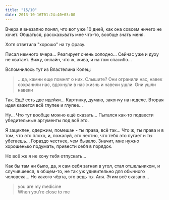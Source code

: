 ```yaml
---
title: "15/10"
date: 2013-10-16T01:24:40+03:00
---
```

Вчера я внезапно понял, что вот уже 10 дней, как она совсем ничего не хочет. Общаться, рассказывать мне что-то, вообще знать меня.

Хотя ответила "хорошо" на ту фразу.

Писал немного вчера... Реагирует очень холодно... Сейчас уже и духу не хватает. Вижу, онлайн, что ж, жива, и на том спасибо...

Вспомнилось тут из Властелина Колец:

> ...да, камни еще помнят о них. Слышите? Они огранили нас, навек сохранили нас, вдохнули в нас жизнь и навеки ушли. Они ушли навеки

Так. Ещё есть две идейки... Картинку, думаю, закончу на неделе. Вторая идея кажется всё глупее и глупее...

Ну... Что тут вообще можно ещё сказать... Пытался как-то подвести убедительные аргументы под всё это.

Я зациклен, одержим, помешан - ты права, всё так... Что ж, ты права и в том, что это плохо, и, пожалуй, это честно, что тебя это пугает и ты убегаешь... Гораздо честнее, чем бывало. Значит, мне нужно хорошенько подумать, привести себя в порядок.

Но всё же я не хочу тебя отпускать...

Как бы там ни было, да, я сам себя загнал в угол, стал отшельником, и случившееся, в общем-то, не так уж удивительно для обычного человека... Но какого чёрта, это ведь ты. Аня. Этим всё сказано...

> you are my medicine  
> When you're close to me
